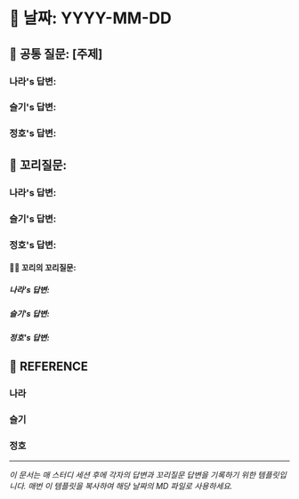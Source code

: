 # 📆 날짜: YYYY-MM-DD

## 🎯 공통 질문: [주제]

### 나라's 답변: <!-- 답변 -->

### 슬기's 답변: <!-- 답변 -->

### 정호's 답변: <!-- 답변 -->

## 🔗 꼬리질문:

### 나라's 답변: <!-- 답변 -->

### 슬기's 답변: <!-- 답변 -->

### 정호's 답변: <!-- 답변 -->

#### 🔗🔗 꼬리의 꼬리질문:

##### 나라's 답변: <!-- 답변 -->

##### 슬기's 답변: <!-- 답변 -->

##### 정호's 답변: <!-- 답변 -->

## 📝 REFERENCE

### 나라

<!-- 답변 -->

### 슬기

<!-- 답변 -->

### 정호

<!-- 답변 -->

---

_이 문서는 매 스터디 세션 후에 각자의 답변과 꼬리질문 답변을 기록하기 위한 템플릿입니다. 매번 이 템플릿을 복사하여 해당 날짜의 MD 파일로 사용하세요._
